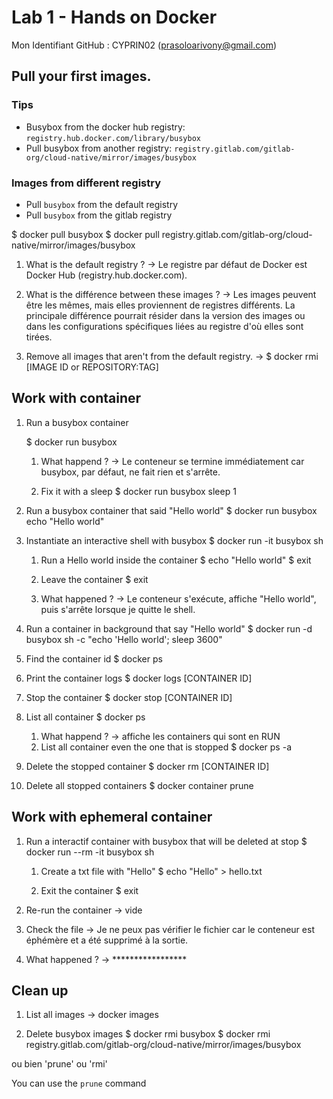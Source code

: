 # Lab 1 - Hands on Docker

Mon Identifiant GitHub : CYPRIN02 (prasoloarivony@gmail.com)

## Pull your first images.

### Tips

- Busybox from the docker hub registry: `registry.hub.docker.com/library/busybox`
- Pull busybox from another registry: `registry.gitlab.com/gitlab-org/cloud-native/mirror/images/busybox`

### Images from different registry

- Pull `busybox` from the default registry
- Pull `busybox` from the gitlab registry

$ docker pull busybox
$ docker pull registry.gitlab.com/gitlab-org/cloud-native/mirror/images/busybox

1. What is the default registry ?
-> Le registre par défaut de Docker est Docker Hub (registry.hub.docker.com).


2. What is the différence between these images ?
-> Les images peuvent être les mêmes, mais elles proviennent de registres différents. 
La principale différence pourrait résider dans la version des images ou dans les 
configurations spécifiques liées au registre d'où elles sont tirées.


3. Remove all images that aren't from the default registry.
-> 
$ docker rmi [IMAGE ID or REPOSITORY:TAG]


## Work with container

1. Run a busybox container

   $ docker run busybox

   1. What happend ?
   -> Le conteneur se termine immédiatement car busybox, par défaut, ne fait rien et s'arrête.
   
   2. Fix it with a sleep
   $ docker run busybox sleep 1


2. Run a busybox container that said "Hello world"
$ docker run busybox echo "Hello world"


3. Instantiate an interactive shell with busybox
$ docker run -it busybox sh

   1. Run a Hello world inside the container
   $ echo "Hello world"
   $ exit

   2. Leave the container
   $ exit
   
   3. What happened ?
   -> Le conteneur s'exécute, affiche "Hello world", puis s'arrête lorsque je quitte le shell.

4. Run a container in background that say "Hello world"
$ docker run -d busybox sh -c "echo 'Hello world'; sleep 3600"


5. Find the container id
$ docker ps


6. Print the container logs
$ docker logs [CONTAINER ID]


7. Stop the container
$ docker stop [CONTAINER ID]


8. List all container
$ docker ps

   1. What happend ?
   -> affiche les containers qui sont en RUN
   2. List all container even the one that is stopped
   $ docker ps -a

9. Delete the stopped container
   $ docker rm [CONTAINER ID]

10. Delete all stopped containers
   $ docker container prune

## Work with ephemeral container

1. Run a interactif container with busybox that will be deleted at stop
$ docker run --rm -it busybox sh

   1. Create a txt file with "Hello"
   $ echo "Hello" > hello.txt

   2. Exit the container
   $ exit


2. Re-run the container 
-> vide
3. Check the file 
-> Je ne peux pas vérifier le fichier car le conteneur est éphémère et a été 
   supprimé à la sortie.


4. What happened ?
-> *****************
## Clean up

1. List all images
-> docker images

2. Delete busybox images
$ docker rmi busybox
$ docker rmi registry.gitlab.com/gitlab-org/cloud-native/mirror/images/busybox

ou bien 'prune' ou 'rmi'

You can use the `prune` command